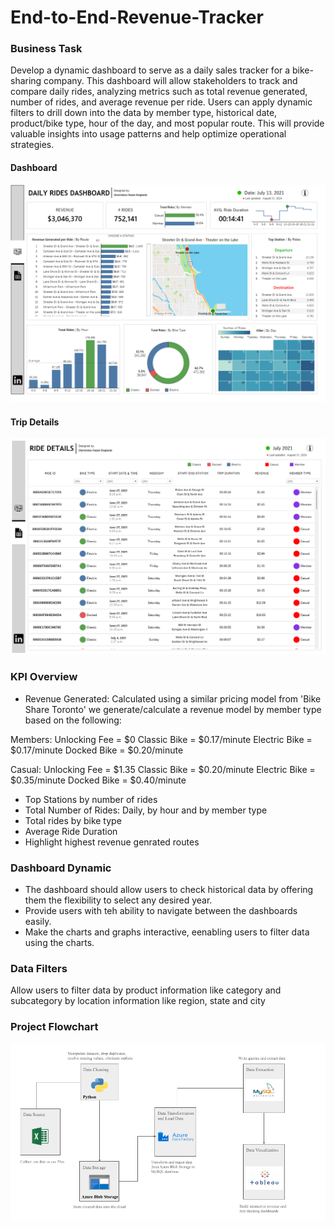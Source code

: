 # End-to-End-Revenue-Tracker
### Business Task

Develop a dynamic dashboard to serve as a daily sales tracker for a bike-sharing company. This dashboard will allow stakeholders to track and compare daily rides, analyzing metrics such as total revenue generated, number of rides, and average revenue per ride. Users can apply dynamic filters to drill down into the data by member type, historical date, product/bike type, hour of the day, and most popular route. This will provide valuable insights into usage patterns and help optimize operational strategies.

#### Dashboard
![alt text](https://github.com/Lekan-E/End-to-End-Revenue-Tracker/blob/6b502428ef80b1bc4e78b22644fafeca84874deb/Images/Ride%20Dashboard.png)

#### Trip Details
![alt text](https://github.com/Lekan-E/End-to-End-Revenue-Tracker/blob/6b502428ef80b1bc4e78b22644fafeca84874deb/Images/Trip%20Details.png)

### KPI Overview
- Revenue Generated: Calculated using a similar pricing model from 'Bike Share Toronto' we generate/calculate a revenue model by member type based on the following:

Members:
Unlocking Fee = $0
Classic Bike  = $0.17/minute
Electric Bike = $0.17/minute
Docked Bike = $0.20/minute

Casual:
Unlocking Fee = $1.35
Classic Bike  = $0.20/minute
Electric Bike = $0.35/minute
Docked Bike = $0.40/minute

- Top Stations by number of rides
- Total Number of Rides: Daily, by hour and by member type
- Total rides by bike type
- Average Ride Duration
- Highlight highest revenue genrated routes

### Dashboard Dynamic
- The dashboard should allow users to check historical data by offering them the flexibility to select any desired year.
- Provide users with teh ability to navigate between the dashboards easily.
- Make the charts and graphs interactive, eenabling users to filter data using the charts.

### Data Filters
Allow users to filter data by product information like category and subcategory by location information like region, state and city

### Project Flowchart
![alt text](https://github.com/Lekan-E/End-to-End-Revenue-Tracker/blob/fff3e93d8ed63a5c9774dd8a847da6262172844b/Images/Architecture%20(1).png)